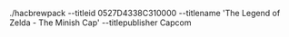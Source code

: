 ./hacbrewpack --titleid 0527D4338C310000 --titlename 'The Legend of Zelda - The Minish Cap' --titlepublisher Capcom
